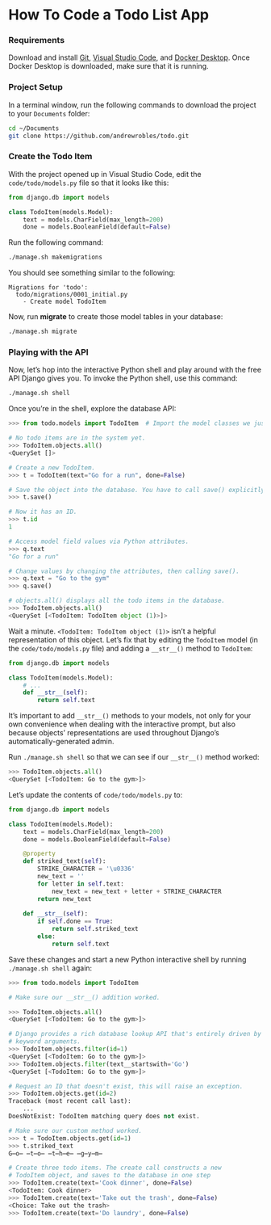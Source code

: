 # How To Code a Todo List App


### Requirements

Download and install [Git](https://git-scm.com/downloads), [Visual Studio Code](https://code.visualstudio.com/), and [Docker Desktop](https://www.docker.com/). Once Docker Desktop is downloaded, make sure that it is running.

### Project Setup

In a terminal window, run the following commands to download the project to your `Documents` folder:
```bash
cd ~/Documents
git clone https://github.com/andrewrobles/todo.git
```

### Create the Todo Item

With the project opened up in Visual Studio Code, edit the `code/todo/models.py` file so that it looks like this:

```python
from django.db import models

class TodoItem(models.Model):
    text = models.CharField(max_length=200)
    done = models.BooleanField(default=False)
```

Run the following command:
```bash
./manage.sh makemigrations
```

You should see something similar to the following:
```
Migrations for 'todo':
  todo/migrations/0001_initial.py
    - Create model TodoItem
```

Now, run **migrate** to create those model tables in your database:

```bash
./manage.sh migrate
```

### Playing with the API

Now, let’s hop into the interactive Python shell and play around with the free API Django gives you. To invoke the Python shell, use this command:

```bash
./manage.sh shell
```

Once you’re in the shell, explore the database API:

```python
>>> from todo.models import TodoItem  # Import the model classes we just wrote.

# No todo items are in the system yet.
>>> TodoItem.objects.all()
<QuerySet []>

# Create a new TodoItem.
>>> t = TodoItem(text="Go for a run", done=False)

# Save the object into the database. You have to call save() explicitly.
>>> t.save()

# Now it has an ID.
>>> t.id
1

# Access model field values via Python attributes.
>>> q.text
"Go for a run"

# Change values by changing the attributes, then calling save().
>>> q.text = "Go to the gym"
>>> q.save()

# objects.all() displays all the todo items in the database.
>>> TodoItem.objects.all()
<QuerySet [<TodoItem: TodoItem object (1)>]>
```

Wait a minute. `<TodoItem: TodoItem object (1)>` isn’t a helpful representation of this object. Let’s fix that by editing the `TodoItem` model (in the ``code/todo/models.py`` file) and adding a `__str__()` method to `TodoItem`:

```python
from django.db import models

class TodoItem(models.Model):
    # ...
    def __str__(self):
        return self.text
```

It’s important to add `__str__()` methods to your models, not only for your own convenience when dealing with the interactive prompt, but also because objects’ representations are used throughout Django’s automatically-generated admin.

Run `./manage.sh shell` so that we can see if our `__str__()` method worked:

```python
>>> TodoItem.objects.all()
<QuerySet [<TodoItem: Go to the gym>]>
```

Let’s update the contents of `code/todo/models.py` to:


```python
from django.db import models

class TodoItem(models.Model):
    text = models.CharField(max_length=200)
    done = models.BooleanField(default=False)

    @property
    def striked_text(self):
        STRIKE_CHARACTER = '\u0336' 
        new_text = ''
        for letter in self.text:
            new_text = new_text + letter + STRIKE_CHARACTER
        return new_text
    
    def __str__(self):
        if self.done == True:
            return self.striked_text
        else:
            return self.text
```

Save these changes and start a new Python interactive shell by running `./manage.sh shell` again:

```python
>>> from todo.models import TodoItem

# Make sure our __str__() addition worked.

>>> TodoItem.objects.all()
<QuerySet [<TodoItem: Go to the gym>]>

# Django provides a rich database lookup API that's entirely driven by
# keyword arguments.
>>> TodoItem.objects.filter(id=1)
<QuerySet [<TodoItem: Go to the gym>]>
>>> TodoItem.objects.filter(text__startswith='Go')
<QuerySet [<TodoItem: Go to the gym>]>

# Request an ID that doesn't exist, this will raise an exception.
>>> TodoItem.objects.get(id=2)
Traceback (most recent call last):
    ...
DoesNotExist: TodoItem matching query does not exist.

# Make sure our custom method worked.
>>> t = TodoItem.objects.get(id=1)
>>> t.striked_text
G̶o̶ ̶t̶o̶ ̶t̶h̶e̶ ̶g̶y̶m̶

# Create three todo items. The create call constructs a new
# TodoItem object, and saves to the database in one step
>>> TodoItem.create(text='Cook dinner', done=False)
<TodoItem: Cook dinner>
>>> TodoItem.create(text='Take out the trash', done=False)
<Choice: Take out the trash>
>>> TodoItem.create(text='Do laundry', done=False)
```
